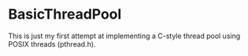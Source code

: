 # BasicThreadPool
This is just my first attempt at implementing a C-style thread pool using POSIX threads (pthread.h).
